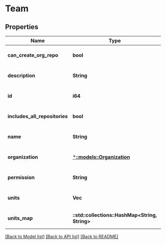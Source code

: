 # Team

## Properties
Name | Type | Description | Notes
------------ | ------------- | ------------- | -------------
**can_create_org_repo** | **bool** |  | [optional] [default to null]
**description** | **String** |  | [optional] [default to null]
**id** | **i64** |  | [optional] [default to null]
**includes_all_repositories** | **bool** |  | [optional] [default to null]
**name** | **String** |  | [optional] [default to null]
**organization** | [***::models::Organization**](Organization.md) |  | [optional] [default to null]
**permission** | **String** |  | [optional] [default to null]
**units** | **Vec<String>** |  | [optional] [default to null]
**units_map** | **::std::collections::HashMap<String, String>** |  | [optional] [default to null]

[[Back to Model list]](../README.md#documentation-for-models) [[Back to API list]](../README.md#documentation-for-api-endpoints) [[Back to README]](../README.md)


